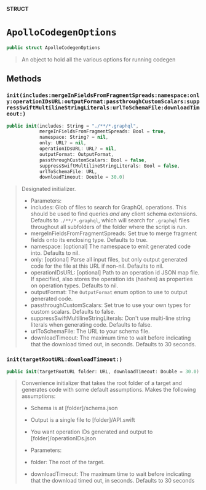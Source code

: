 **STRUCT**

# `ApolloCodegenOptions`

```swift
public struct ApolloCodegenOptions
```

> An object to hold all the various options for running codegen

## Methods
### `init(includes:mergeInFieldsFromFragmentSpreads:namespace:only:operationIDsURL:outputFormat:passthroughCustomScalars:suppressSwiftMultilineStringLiterals:urlToSchemaFile:downloadTimeout:)`

```swift
public init(includes: String = "./**/*.graphql",
            mergeInFieldsFromFragmentSpreads: Bool = true,
            namespace: String? = nil,
            only: URL? = nil,
            operationIDsURL: URL? = nil,
            outputFormat: OutputFormat,
            passthroughCustomScalars: Bool = false,
            suppressSwiftMultilineStringLiterals: Bool = false,
            urlToSchemaFile: URL,
            downloadTimeout: Double = 30.0)
```

> Designated initializer.
>
> - Parameters:
>  - includes: Glob of files to search for GraphQL operations. This should be used to find queries *and* any client schema extensions. Defaults to `./**/*.graphql`, which will search for `.graphql` files throughout all subfolders of the folder where the script is run.
>  - mergeInFieldsFromFragmentSpreads: Set true to merge fragment fields onto its enclosing type. Defaults to true.
>  - namespace: [optional] The namespace to emit generated code into. Defaults to nil.
>  - only: [optional] Parse all input files, but only output generated code for the file at this URL if non-nil. Defaults to nil.
>  - operationIDsURL: [optional] Path to an operation id JSON map file. If specified, also stores the operation ids (hashes) as properties on operation types. Defaults to nil.
>  - outputFormat: The `OutputFormat` enum option to use to output generated code.
>  - passthroughCustomScalars: Set true to use your own types for custom scalars. Defaults to false.
>  - suppressSwiftMultilineStringLiterals: Don't use multi-line string literals when generating code. Defaults to false.
>  - urlToSchemaFile: The URL to your schema file.
>  - downloadTimeout: The maximum time to wait before indicating that the download timed out, in seconds. Defaults to 30 seconds.

### `init(targetRootURL:downloadTimeout:)`

```swift
public init(targetRootURL folder: URL, downloadTimeout: Double = 30.0)
```

> Convenience initializer that takes the root folder of a target and generates
> code with some default assumptions.
> Makes the following assumptions:
>   - Schema is at [folder]/schema.json
>   - Output is a single file to [folder]/API.swift
>   - You want operation IDs generated and output to [folder]/operationIDs.json
>
> - Parameters:
>  - folder: The root of the target.
>  - downloadTimeout: The maximum time to wait before indicating that the download timed out, in seconds. Defaults to 30 seconds
